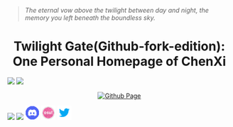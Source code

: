 > *The eternal vow above the twilight between day and night, the memory you left beneath the boundless sky.*
# <div align="center">Twilight Gate(Github-fork-edition): One Personal Homepage of ChenXi</div>
![](https://img.shields.io/badge/dynamic/json?url=https%3A%2F%2Fapi.spencerwoo.com%2Fsubstats%2F%3Fsource%3Dbilibili%26queryKey%3D673806747&query=%24.data.totalSubs&label=Bilibili%20totalsubs&color=00b3ee)
![](https://img.shields.io/github/stars/ChenXi094/TwilightGate-Homepage_of_ChenXi094-Githubfork.svg)  


<div align="center">
  <a href="https://github.com/ChenXi094/TwilightGate-Homepage_of_ChenXi094-Githubfork">
    <img src="https://github.com/favicon.ico" alt="Github Page" />
  </a>
</div>

[![](https://github.com/favicon.ico)](https://github.com/ChenXi094/TwilightGate-Homepage_of_ChenXi094-Githubfork/)
[![](https://www.bilibili.com/favicon.ico)](https://space.bilibili.com/673806747/)
[![](https://github.com/ChenXi094/TwilightGate-Homepage_of_ChenXi094-Githubfork/blob/448d633477866d328f99bd75b21005fef9d0b5aa/lib/discord_32x32.png)](https://discord.gg/AeMtg8XU)
[![](https://github.com/ChenXi094/TwilightGate-Homepage_of_ChenXi094-Githubfork/blob/448d633477866d328f99bd75b21005fef9d0b5aa/lib/osu_32x32.png)](https://osu.ppy.sh/users/23890527)
[![](https://github.com/ChenXi094/TwilightGate-Homepage_of_ChenXi094-Githubfork/blob/448d633477866d328f99bd75b21005fef9d0b5aa/lib/twitter_32x32.png)](https://x.com/ChenXi094)
